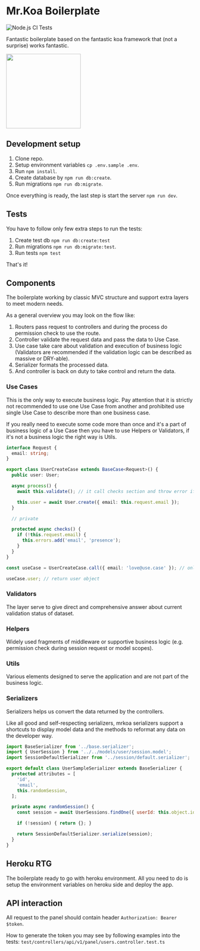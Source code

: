 # Mr.Koa Boilerplate

![Node.js CI Tests](https://github.com/IlyaDonskikh/mrkoa/workflows/Node.js%20CI/badge.svg?branch=dev)

Fantastic boilerplate based on the fantastic koa framework that (not a surprise) works fantastic.

<img width="200" src="https://user-images.githubusercontent.com/3100222/90955905-620f2180-e48a-11ea-8081-7b9061a26511.png"/>

## Development setup

1. Clone repo.
2. Setup environment variables `cp .env.sample .env`.
3. Run `npm install`.
4. Create database by `npm run db:create`.
5. Run migrations `npm run db:migrate`.

Once everything is ready, the last step is start the server `npm run dev`.

## Tests

You have to follow only few extra steps to run the tests:

1. Create test db `npm run db:create:test`
2. Run migrations `npm run db:migrate:test`.
3. Run tests `npm test`

That's it!

## Components

The boilerplate working by classic MVC structure and support extra layers to meet modern needs.

As a general overview you may look on the flow like:

1. Routers pass request to controllers and during the process do permission check to use the route.
2. Controller validate the request data and pass the data to Use Case.
3. Use case take care about validation and execution of business logic (Validators are recommended if the validation logic can be described as massive or DRY-able).
4. Serializer formats the processed data.
5. And controller is back on duty to take control and return the data.

### Use Cases

This is the only way to execute business logic. Pay attention that it is strictly not recommended to use one Use Case from another and prohibited use single Use Case to describe more than one business case.

If you really need to execute some code more than once and it's a part of business logic of a Use Case then you have to use Helpers or Validators, if it's not a business logic the right way is Utils.

```typescript
interface Request {
  email: string;
}

export class UserCreateCase extends BaseCase<Request>() {
  public user: User;

  async process() {
    await this.validate(); // it call checks section and throw error if something going wrong

    this.user = await User.create({ email: this.request.email });
  }

  // private

  protected async checks() {
    if (!this.request.email) {
      this.errors.add('email', 'presence');
    }
  }
}

const useCase = UserCreateCase.call({ email: 'love@use.case' }); // only right way to run Use Case is static method `call`.

useCase.user; // return user object
```

### Validators

The layer serve to give direct and comprehensive answer about current validation status of dataset.

### Helpers

Widely used fragments of middleware or supportive business logic (e.g. permission check during session request or model scopes).

### Utils

Various elements designed to serve the application and are not part of the business logic.

### Serializers

Serializers helps us convert the data returned by the controllers.

Like all good and self-respecting serializers, mrkoa serializers support a shortcuts to display model data and the methods to reformat any data on the developer way.

```javascript
import BaseSerializer from '../base.serializer';
import { UserSession } from '../../models/user/session.model';
import SessionDefaultSerializer from '../session/default.serializer';

export default class UserSampleSerializer extends BaseSerializer {
  protected attributes = [
    'id',
    'email',
    this.randomSession,
  ];

  private async randomSession() {
    const session = await UserSessions.findOne({ userId: this.object.id })

    if (!session) { return {}; }

    return SessionDefaultSerializer.serialize(session);
  }
}
```

## Heroku RTG

The boilerplate ready to go with heroku environment. All you need to do is setup the environment variables on heroku side and deploy the app.

## API interaction

All request to the panel should contain header `Authorization: Bearer $token`.

How to generate the token you may see by following examples into the tests: `test/controllers/api/v1/panel/users.controller.test.ts`
